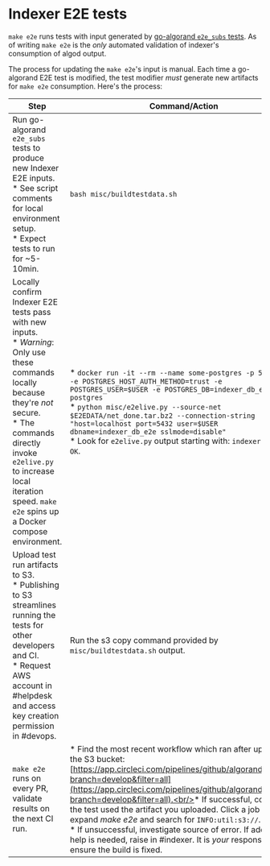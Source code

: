 # Indexer E2E tests

`make e2e` runs tests with input generated by [go-algorand `e2e_subs` tests](https://github.com/algorand/go-algorand/blob/master/test/scripts/e2e_client_runner.py).  As of writing `make e2e` is the _only_ automated validation of indexer's consumption of algod output.

The process for updating the `make e2e`'s input is manual.  Each time a go-algorand E2E test is modified, the test modifier _must_ generate new artifacts for `make e2e` consumption.  Here's the process:

| Step                                                                                                                                                                                                                                                                           | Command/Action                                                                                                                                                                                                                                                                                                                                                                                                                                                                                                                                                                                             |
|--------------------------------------------------------------------------------------------------------------------------------------------------------------------------------------------------------------------------------------------------------------------------------|------------------------------------------------------------------------------------------------------------------------------------------------------------------------------------------------------------------------------------------------------------------------------------------------------------------------------------------------------------------------------------------------------------------------------------------------------------------------------------------------------------------------------------------------------------------------------------------------------------|
| Run go-algorand `e2e_subs` tests to produce new Indexer E2E inputs.<br/>* See script comments for local environment setup.<br />* Expect tests to run for ~5-10min.                                                                                                  | `bash misc/buildtestdata.sh`                                                                                                                                                                                                                                                                                                                                                                                                                                                                                                                                                                               |
| Locally confirm Indexer E2E tests pass with new inputs.<br />* _Warning_:  Only use these commands locally because they're _not_ secure.<br />* The commands directly invoke `e2elive.py` to increase local iteration speed. `make e2e` spins up a Docker compose environment. | * `docker run -it --rm --name some-postgres -p 5432:5432 -e POSTGRES_HOST_AUTH_METHOD=trust -e POSTGRES_USER=$USER -e POSTGRES_DB=indexer_db_e2e postgres` <br/>* `python misc/e2elive.py --source-net $E2EDATA/net_done.tar.bz2 --connection-string "host=localhost port=5432 user=$USER dbname=indexer_db_e2e sslmode=disable"`<br /> * Look for `e2elive.py` output starting with: `indexer e2etest OK`.                                                                                                                                                                                                |
| Upload test run artifacts to S3.<br/>* Publishing to S3 streamlines running the tests for other developers and CI.<br />* Request AWS account in #helpdesk and access key creation permission in #devops.                                                                      | Run the s3 copy command provided by `misc/buildtestdata.sh` output.                                                                                                                                                                                                                                                                                                                                                                                                                                                                                                                                        |
| `make e2e` runs on every PR, validate results on the next CI run.                                                                                                                                                                                                                  | * Find the most recent workflow which ran after updating the S3 bucket:  [https://app.circleci.com/pipelines/github/algorand/indexer?branch=develop&filter=all](https://app.circleci.com/pipelines/github/algorand/indexer?branch=develop&filter=all).<br/>* If successful, confirm the test used the artifact you uploaded.  Click a job link, expand _make e2e_ and search for `INFO:util:s3://`.<br />* If unsuccessful, investigate source of error.  If additional help is needed, raise in #indexer.  It is _your_ responsibility to ensure the build is fixed. |